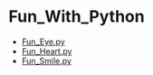 # Fun_With_Python
 
<ul>
   <li><a href="Fun_Eye.py">Fun_Eye.py</a></li>
   <li><a href="Fun_Heart.py">Fun_Heart.py</a></li>
   <li><a href="Fun_Smile.py">Fun_Smile.py</a></li>
</ul>
